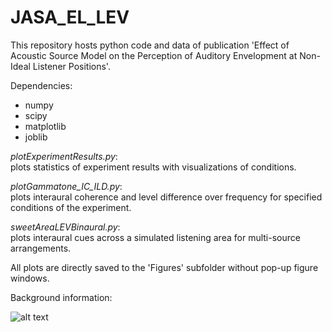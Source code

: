 # JASA_EL_LEV
This repository hosts python code and data of publication 'Effect of Acoustic Source Model on the Perception of Auditory Envelopment at Non-Ideal Listener Positions'.

Dependencies:
* numpy
* scipy
* matplotlib
* joblib
  
  
*plotExperimentResults.py*:  
plots statistics of experiment results with visualizations of conditions.  
  
*plotGammatone_IC_ILD.py*:  
plots interaural coherence and level difference over frequency for specified conditions of the experiment.  
  
*sweetAreaLEVBinaural.py*:  
plots interaural cues across a simulated listening area for multi-source arrangements.    
  
All plots are directly saved to the 'Figures' subfolder without pop-up figure windows.


Background information:

![alt text](/Figures/12LS_sweet_area_ERB_BuPu_Cont.png)

